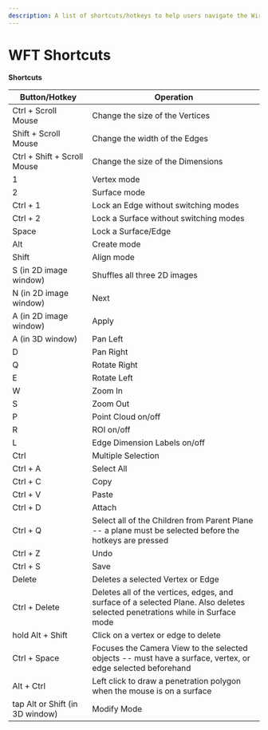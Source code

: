 ```yaml
---
description: A list of shortcuts/hotkeys to help users navigate the Wireframe Tool faster.
---
```


# WFT Shortcuts

**Shortcuts**

| **Button/Hotkey**               | **Operation**                                                                                                                 |
| ------------------------------- | ----------------------------------------------------------------------------------------------------------------------------- |
| Ctrl + Scroll Mouse             | Change the size of the Vertices                                                                                               |
| Shift + Scroll Mouse            | Change the width of the Edges                                                                                                 |
| Ctrl + Shift + Scroll Mouse     | Change the size of the Dimensions                                                                                             |
| 1                               | Vertex mode                                                                                                                   |
| 2                               | Surface mode                                                                                                                  |
| Ctrl + 1                        | Lock an Edge without switching modes                                                                                          |
| Ctrl + 2                        | Lock a Surface without switching modes                                                                                        |
| Space                           | Lock a Surface/Edge                                                                                                           |
| Alt                             | Create mode                                                                                                                   |
| Shift                           | Align mode                                                                                                                    |
| S (in 2D image window)          | Shuffles all three 2D images                                                                                                  |
| N (in 2D image window)          | Next                                                                                                                          |
| A (in 2D image window)          | Apply                                                                                                                         |
| A (in 3D window)                | Pan Left                                                                                                                      |
| D                               | Pan Right                                                                                                                     |
| Q                               | Rotate Right                                                                                                                  |
| E                               | Rotate Left                                                                                                                   |
| W                               | Zoom In                                                                                                                       |
| S                               | Zoom Out                                                                                                                      |
| P                               | Point Cloud on/off                                                                                                            |
| R                               | ROI on/off                                                                                                                    |
| L                               | Edge Dimension Labels on/off                                                                                                  |
| Ctrl                            | Multiple Selection                                                                                                            |
| Ctrl + A                        | Select All                                                                                                                    |
| Ctrl + C                        | Copy                                                                                                                          |
| Ctrl + V                        | Paste                                                                                                                         |
| Ctrl + D                        | Attach                                                                                                                        |
| Ctrl + Q                        | Select all of the Children from Parent Plane -- a plane must be selected before the hotkeys are pressed                       |
| Ctrl + Z                        | Undo                                                                                                                          |
| Ctrl + S                        | Save                                                                                                                          |
| Delete                          | Deletes a selected Vertex or Edge                                                                                             |
| Ctrl + Delete                   | Deletes all of the vertices, edges, and surface of a selected Plane. Also deletes selected penetrations while in Surface mode |
| hold Alt + Shift                | Click on a vertex or edge to delete                                                                                           |
| Ctrl + Space                    | Focuses the Camera View to the selected objects -- must have a surface, vertex, or edge selected beforehand                   |
| Alt + Ctrl                      | Left click to draw a penetration polygon when the mouse is on a surface                                                       |
| tap Alt or Shift (in 3D window) | Modify Mode                                                                                                                   |
